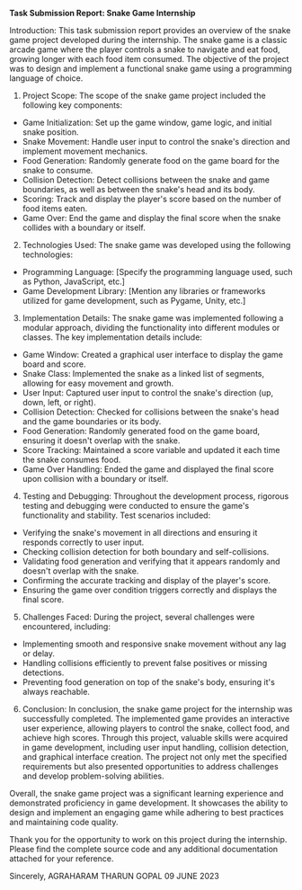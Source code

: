 **Task Submission Report: Snake Game Internship**

Introduction:
This task submission report provides an overview of the snake game project developed during the internship. The snake game is a classic arcade game where the player controls a snake to navigate and eat food, growing longer with each food item consumed. The objective of the project was to design and implement a functional snake game using a programming language of choice.

1. Project Scope:
The scope of the snake game project included the following key components:
- Game Initialization: Set up the game window, game logic, and initial snake position.
- Snake Movement: Handle user input to control the snake's direction and implement movement mechanics.
- Food Generation: Randomly generate food on the game board for the snake to consume.
- Collision Detection: Detect collisions between the snake and game boundaries, as well as between the snake's head and its body.
- Scoring: Track and display the player's score based on the number of food items eaten.
- Game Over: End the game and display the final score when the snake collides with a boundary or itself.

2. Technologies Used:
The snake game was developed using the following technologies:
- Programming Language: [Specify the programming language used, such as Python, JavaScript, etc.]
- Game Development Library: [Mention any libraries or frameworks utilized for game development, such as Pygame, Unity, etc.]

3. Implementation Details:
The snake game was implemented following a modular approach, dividing the functionality into different modules or classes. The key implementation details include:
- Game Window: Created a graphical user interface to display the game board and score.
- Snake Class: Implemented the snake as a linked list of segments, allowing for easy movement and growth.
- User Input: Captured user input to control the snake's direction (up, down, left, or right).
- Collision Detection: Checked for collisions between the snake's head and the game boundaries or its body.
- Food Generation: Randomly generated food on the game board, ensuring it doesn't overlap with the snake.
- Score Tracking: Maintained a score variable and updated it each time the snake consumes food.
- Game Over Handling: Ended the game and displayed the final score upon collision with a boundary or itself.

4. Testing and Debugging:
Throughout the development process, rigorous testing and debugging were conducted to ensure the game's functionality and stability. Test scenarios included:
- Verifying the snake's movement in all directions and ensuring it responds correctly to user input.
- Checking collision detection for both boundary and self-collisions.
- Validating food generation and verifying that it appears randomly and doesn't overlap with the snake.
- Confirming the accurate tracking and display of the player's score.
- Ensuring the game over condition triggers correctly and displays the final score.

5. Challenges Faced:
During the project, several challenges were encountered, including:
- Implementing smooth and responsive snake movement without any lag or delay.
- Handling collisions efficiently to prevent false positives or missing detections.
- Preventing food generation on top of the snake's body, ensuring it's always reachable.

6. Conclusion:
In conclusion, the snake game project for the internship was successfully completed. The implemented game provides an interactive user experience, allowing players to control the snake, collect food, and achieve high scores. Through this project, valuable skills were acquired in game development, including user input handling, collision detection, and graphical interface creation. The project not only met the specified requirements but also presented opportunities to address challenges and develop problem-solving abilities.

Overall, the snake game project was a significant learning experience and demonstrated proficiency in game development. It showcases the ability to design and implement an engaging game while adhering to best practices and maintaining code quality.

Thank you for the opportunity to work on this project during the internship. Please find the complete source code and any additional documentation attached for your reference.

Sincerely,
AGRAHARAM THARUN GOPAL
09 JUNE 2023

